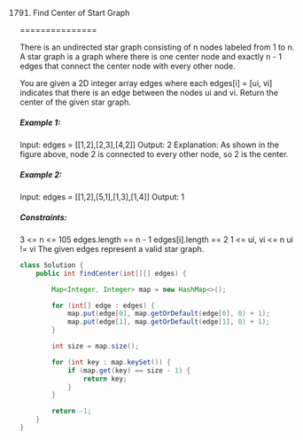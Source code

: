 1791. Find Center of Start Graph

===============

There is an undirected star graph consisting of n nodes labeled from 1 to n. A star graph is a graph where there is one center node and exactly n - 1 edges that connect the center node with every other node.

You are given a 2D integer array edges where each edges[i] = [ui, vi] indicates that there is an edge between the nodes ui and vi. Return the center of the given star graph.

##### Example 1:

Input: edges = [[1,2],[2,3],[4,2]]
Output: 2
Explanation: As shown in the figure above, node 2 is connected to every other node, so 2 is the center.

##### Example 2:

Input: edges = [[1,2],[5,1],[1,3],[1,4]]
Output: 1

##### Constraints:

3 <= n <= 105
edges.length == n - 1
edges[i].length == 2
1 <= ui, vi <= n
ui != vi
The given edges represent a valid star graph.

```java
class Solution {
    public int findCenter(int[][] edges) {

        Map<Integer, Integer> map = new HashMap<>();

        for (int[] edge : edges) {
            map.put(edge[0], map.getOrDefault(edge[0], 0) + 1);
            map.put(edge[1], map.getOrDefault(edge[1], 0) + 1);
        }

        int size = map.size();

        for (int key : map.keySet()) {
            if (map.get(key) == size - 1) {
                return key;
            }
        }

        return -1;
    }
}
```

